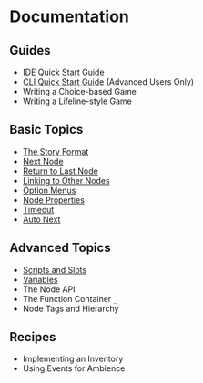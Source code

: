 
# Documentation

## Guides

* [IDE Quick Start Guide](guides/quick-start-ide/index.md)
* [CLI Quick Start Guide](guides/quick-start-cli/index.md) (Advanced Users Only)
* Writing a Choice-based Game
* Writing a Lifeline-style Game

## Basic Topics

* [The Story Format](topics/story-format.md)
* [Next Node](topics/next-node.md)
* [Return to Last Node](topics/return-to-last.md)
* [Linking to Other Nodes](topics/links.md)
* [Option Menus](topics/option-menus.md)
* [Node Properties](topics/node-properties.md)
* [Timeout](topics/timeout.md)
* [Auto Next](topics/auto-next.md)

## Advanced Topics

* [Scripts and Slots](topics/scripts-and-slots.md)
* [Variables](topics/variables.md)
* The Node API
* The Function Container `_`
* Node Tags and Hierarchy

## Recipes

* Implementing an Inventory
* Using Events for Ambience
